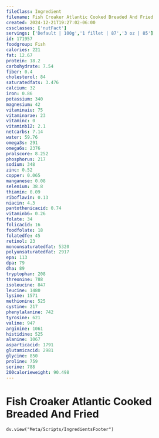 ```yaml
---
fileClass: Ingredient
filename: Fish Croaker Atlantic Cooked Breaded And Fried
created: 2024-12-21T19:27:02-06:00
cssclasses: ['nutFact']
servings: ['Default | 100g','1 fillet | 87','3 oz | 85']
id: 171957
foodgroup: Fish
calories: 221
fat: 12.67
protein: 18.2
carbohydrate: 7.54
fiber: 0.4
cholesterol: 84
saturatedfats: 3.476
calcium: 32
iron: 0.86
potassium: 340
magnesium: 42
vitaminaiu: 75
vitaminarae: 23
vitaminc: 0
vitaminb12: 2.1
netcarbs: 7.14
water: 59.76
omega3s: 291
omega6s: 2376
pralscore: 8.252
phosphorus: 217
sodium: 348
zinc: 0.52
copper: 0.065
manganese: 0.08
selenium: 38.8
thiamin: 0.09
riboflavin: 0.13
niacin: 4.3
pantothenicacid: 0.74
vitaminb6: 0.26
folate: 34
folicacid: 16
foodfolate: 18
folatedfe: 45
retinol: 23
monounsaturatedfat: 5320
polyunsaturatedfat: 2917
epa: 113
dpa: 79
dha: 89
tryptophan: 208
threonine: 788
isoleucine: 847
leucine: 1480
lysine: 1571
methionine: 525
cystine: 217
phenylalanine: 742
tyrosine: 621
valine: 947
arginine: 1061
histidine: 525
alanine: 1067
asparticacid: 1791
glutamicacid: 2981
glycine: 850
proline: 759
serine: 788
200calorieweight: 90.498
---
```


# Fish Croaker Atlantic Cooked Breaded And Fried

```dataviewjs
dv.view("Meta/Scripts/IngredientsFooter")
```